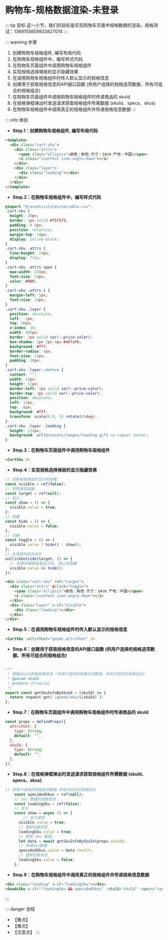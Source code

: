 # 购物车-规格数据渲染-未登录

::: tip 目标
这一小节，我们的目标是实现购物车页面中规格数据的渲染，规格测试：1369155859933827074
:::

::: warning 步骤

1. 创建购物车规格组件, 编写布局代码
2. 在购物车规格组件中，编写样式代码
3. 在购物车页面组件中调用购物车规格组件
4. 实现规格选择弹层的显示隐藏效果
5. 在调用购物车规格组件时传入默认显示的规格信息
6. 创建用于获取规格信息的API接口函数 (供用户选择的规格选项数据、所有可组合的规格组合)
7. 在购物车页面组件中调用购物车规格组件时传递商品的 skuId
8. 在规格弹框弹出时发送请求获取规格组件所需数据 (skuId、specs、skus)
9. 在购物车规格组件中调用真正的规格组件并传递规格信息数据
:::

::: info 体验

* **Step.1：创建购物车规格组件, 编写布局代码**

```html
<template>
  <div class="cart-sku">
    <div class="attrs">
      <span class="ellipsis">颜色：粉色 尺寸：14cm 产地：中国</span>
      <i class="iconfont icon-angle-down"></i>
    </div>
    <div class="layer">
      <div class="loading"></div>
    </div>
  </div>
</template>

```

* **Step.2：在购物车规格组件中，编写样式代码**

```css
@import "@/assets/styles/variable.css";
.cart-sku {
  height: 28px;
  border: 1px solid #f5f5f5;
  padding: 0 6px;
  position: relative;
  margin-top: 10px;
  display: inline-block;
}
.cart-sku .attrs {
  line-height: 24px;
  display: flex;
}
.cart-sku .attrs span {
  max-width: 230px;
  font-size: 14px;
  color: #999;
}
.cart-sku .attrs i {
  margin-left: 5px;
  font-size: 14px;
}
.cart-sku .layer {
  position: absolute;
  left: -1px;
  top: 40px;
  z-index: 10;
  width: 400px;
  border: 1px solid var(--price-color);
  box-shadow: 2px 2px 4px #e6faf6;
  background: #fff;
  border-radius: 4px;
  font-size: 14px;
  padding: 20px;
}
.cart-sku .layer::before {
  content: "";
  width: 12px;
  height: 12px;
  border-left: 1px solid var(--price-color);
  border-top: 1px solid var(--price-color);
  position: absolute;
  left: 12px;
  top: -8px;
  background: #fff;
  transform: scale(0.8, 1) rotate(45deg);
}
.cart-sku .layer .loading {
  height: 224px;
  background: url(@/assets/images/loading.gif) no-repeat center;
}
```

* **Step.3：在购物车页面组件中调用购物车规格组件**

```html
<CartSku />
```

* **Step.4：实现规格选择弹层的显示隐藏效果**

```js
// 控制规格弹层的显示和隐藏
const visible = ref(false);
// 获取弹层容器
const target = ref(null);
// 显示
const show = () => {
  visible.value = true;
};
// 隐藏
const hide = () => {
  visible.value = false;
};
// 切换
const toggle = () => {
  visible.value ? hide() : show();
};
// 在规格外部点击时
onClickOutside(target, () => {
  // 如果规格弹框是显示的, 就让他隐藏
  visible.value && hide();
});
```

```html
<div class="cart-sku" ref="target">
  <div class="attrs" @click="toggle">
    <span class="ellipsis">颜色：粉色 尺寸：14cm 产地：中国</span>
    <i class="iconfont icon-angle-down"></i>
  </div>
  <div class="layer" v-if="visible">
    <div class="loading"></div>
  </div>
</div>
```

* **Step.5：在调用购物车规格组件时传入默认显示的规格信息**

```html
<CartSku :attrsText="goods.attrsText" />
```

* **Step.6：创建用于获取规格信息的API接口函数 (供用户选择的规格选项数据、所有可组合的规格组合)**

```js

/**
 * 根据skuId获取规格信息 (供用户选择的规格选项数据、所有可组合的规格组合)
 * @param skuId
 * @return {Promise}
 */
export const getSkuInfoBySkuId = (skuId) => {
  return request.get(`/goods/sku/${skuId}`);
};

```

* **Step.7：在购物车页面组件中调用购物车规格组件时传递商品的 skuId**

```js
const props = defineProps({
  attrsText: {
    type: String,
    default: "",
  },
  skuId: {
    type: String,
    default: "",
  },
});
```

* **Step.8：在规格弹框弹出时发送请求获取规格组件所需数据 (skuId、specs、skus)**

```js
// 供用户选择的规格选项数据 所有可组合的规格组合
    const specsAndSkus = ref(null);
    // sku 数据的加载状态
    const loadingSku = ref(false);
    // 显示
    const show = async () => {
        // 显示弹层
      visible.value = true;
      // 更新加载状态
      loadingSku.value = true;
      // 获取 sku 数据
      let data = await getSkuInfoBySkuId(props.skuId);
      // 存储sku数据
      specsAndSkus.value = data.result;
      // 更新加载状态
      loadingSku.value = false;
    };
```

* **Step.9：在购物车规格组件中调用真正的规格组件并传递规格信息数据**

```html
<div class="loading" v-if="loadingSku"></div>
<GoodsSku v-if="!loadingSku && specsAndSkus" :skuId="skuId" :specs="specsAndSkus.specs" :skus="specsAndSkus.skus" />
```

:::

::: danger 总结

* 【重点】
* 【难点】
* 【注意点】
:::
